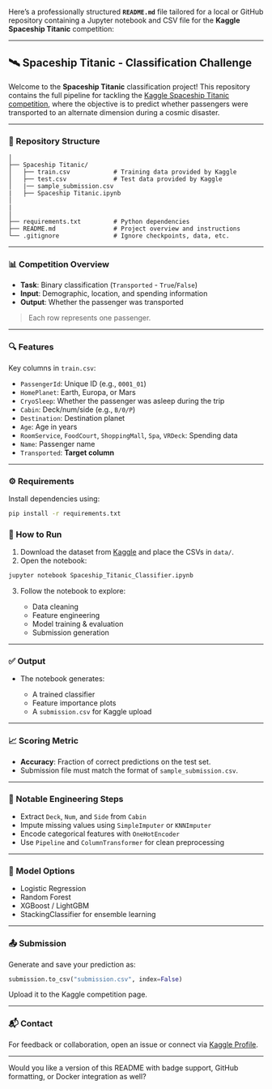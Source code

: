 Here’s a professionally structured **`README.md`** file tailored for a local or GitHub repository containing a Jupyter notebook and CSV file for the **Kaggle Spaceship Titanic** competition:

---

## 🛰️ Spaceship Titanic - Classification Challenge

Welcome to the **Spaceship Titanic** classification project! This repository contains the full pipeline for tackling the [Kaggle Spaceship Titanic competition](https://www.kaggle.com/competitions/spaceship-titanic/), where the objective is to predict whether passengers were transported to an alternate dimension during a cosmic disaster.

---

### 📁 Repository Structure

```text
│
├── Spaceship Titanic/
│   ├── train.csv            # Training data provided by Kaggle
│   ├── test.csv             # Test data provided by Kaggle
│   |── sample_submission.csv
|   ├── Spaceship Titanic.ipynb
│
|
│
├── requirements.txt         # Python dependencies
├── README.md                # Project overview and instructions
└── .gitignore               # Ignore checkpoints, data, etc.
```

---

### 📊 Competition Overview

* **Task**: Binary classification (`Transported` - `True`/`False`)
* **Input**: Demographic, location, and spending information
* **Output**: Whether the passenger was transported

> Each row represents one passenger.

---

### 🔍 Features

Key columns in `train.csv`:

* `PassengerId`: Unique ID (e.g., `0001_01`)
* `HomePlanet`: Earth, Europa, or Mars
* `CryoSleep`: Whether the passenger was asleep during the trip
* `Cabin`: Deck/num/side (e.g., `B/0/P`)
* `Destination`: Destination planet
* `Age`: Age in years
* `RoomService`, `FoodCourt`, `ShoppingMall`, `Spa`, `VRDeck`: Spending data
* `Name`: Passenger name
* `Transported`: **Target column**

---

### ⚙️ Requirements

Install dependencies using:

```bash
pip install -r requirements.txt
```

### 🚀 How to Run

1. Download the dataset from [Kaggle](https://www.kaggle.com/competitions/spaceship-titanic/data) and place the CSVs in `data/`.
2. Open the notebook:

```bash
jupyter notebook Spaceship_Titanic_Classifier.ipynb
```

3. Follow the notebook to explore:

   * Data cleaning
   * Feature engineering
   * Model training & evaluation
   * Submission generation

---

### ✅ Output

* The notebook generates:

  * A trained classifier
  * Feature importance plots
  * A `submission.csv` for Kaggle upload

---

### 📈 Scoring Metric

* **Accuracy**: Fraction of correct predictions on the test set.
* Submission file must match the format of `sample_submission.csv`.

---

### 🧠 Notable Engineering Steps

* Extract `Deck`, `Num`, and `Side` from `Cabin`
* Impute missing values using `SimpleImputer` or `KNNImputer`
* Encode categorical features with `OneHotEncoder`
* Use `Pipeline` and `ColumnTransformer` for clean preprocessing

---

### 🧪 Model Options

* Logistic Regression
* Random Forest
* XGBoost / LightGBM
* StackingClassifier for ensemble learning

---

### 📤 Submission

Generate and save your prediction as:

```python
submission.to_csv("submission.csv", index=False)
```

Upload it to the Kaggle competition page.

---

### 📬 Contact

For feedback or collaboration, open an issue or connect via [Kaggle Profile](https://www.kaggle.com/).

---

Would you like a version of this README with badge support, GitHub formatting, or Docker integration as well?
